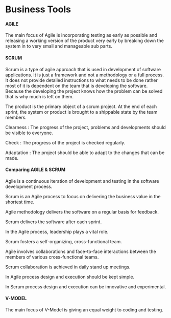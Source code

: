 # Business Tools

#### AGILE

The main focus of Agile is incorporating testing as early as possible and releasing a working version of the product very early by breaking down the system in to very small and manageable sub parts.

#### SCRUM

Scrum is a type of agile approach that is used in development of software applications. It is just a framework and not a methodology or a full process. It does not provide detailed instructions to what needs to be done rather most of it is dependent on the team that is developing the software. Because the developing the project knows how the problem can be solved that is why much is left on them.

The product is the primary object of a scrum project. At the end of each sprint, the system or product is brought to a shippable state by the team members.

Clearness   : The progress of the project, problems and developments should be visible to everyone.

Check       : The progress of the project is checked regularly.

Adaptation  : The project should be able to adapt to the changes that can be made.

#### Comparing AGILE & SCRUM

Agile is a continuous iteration of development and testing in the software development process.

Scrum is an Agile process to focus on delivering the business value in the shortest time.

Agile methodology delivers the software on a regular basis for feedback.

Scrum delivers the software after each sprint.

In the Agile process, leadership plays a vital role.

Scrum fosters a self-organizing, cross-functional team.

Agile involves collaborations and face-to-face interactions between the members of various cross-functional teams.

Scrum collaboration is achieved in daily stand up meetings.

In Agile process design and execution should be kept simple.

In Scrum process design and execution can be innovative and experimental.

#### V-MODEL

The main focus of V-Model is giving an equal weight to coding and testing.
